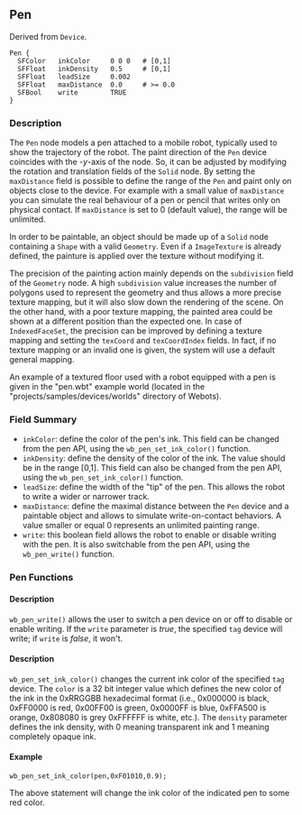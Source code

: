 ## Pen

Derived from `Device`.


```
Pen {
  SFColor   inkColor     0 0 0   # [0,1]
  SFFloat   inkDensity   0.5     # [0,1]
  SFFloat   leadSize     0.002
  SFFloat   maxDistance  0.0     # >= 0.0
  SFBool    write        TRUE
}
```

### Description

The `Pen` node models a pen attached to a mobile robot, typically used to show
the trajectory of the robot. The paint direction of the `Pen` device coincides
with the *-y*-axis of the node. So, it can be adjusted by modifying the rotation
and translation fields of the `Solid` node. By setting the `maxDistance` field
is possible to define the range of the `Pen` and paint only on objects close to
the device. For example with a small value of `maxDistance` you can simulate the
real behaviour of a pen or pencil that writes only on physical contact. If
`maxDistance` is set to 0 (default value), the range will be unlimited.

In order to be paintable, an object should be made up of a `Solid` node
containing a `Shape` with a valid `Geometry`. Even if a `ImageTexture` is
already defined, the painture is applied over the texture without modifying it.

The precision of the painting action mainly depends on the `subdivision` field
of the `Geometry` node. A high `subdivision` value increases the number of
polygons used to represent the geometry and thus allows a more precise texture
mapping, but it will also slow down the rendering of the scene. On the other
hand, with a poor texture mapping, the painted area could be shown at a
different position than the expected one. In case of `IndexedFaceSet`, the
precision can be improved by defining a texture mapping and setting the
`texCoord` and `texCoordIndex` fields. In fact, if no texture mapping or an
invalid one is given, the system will use a default general mapping.

An example of a textured floor used with a robot equipped with a pen is given in
the "pen.wbt" example world (located in the "projects/samples/devices/worlds"
directory of Webots).

### Field Summary

- `inkColor`: define the color of the pen's ink. This field can be changed from
the pen API, using the `wb_pen_set_ink_color()` function.
- `inkDensity`: define the density of the color of the ink. The value should be in
the range [0,1]. This field can also be changed from the pen API, using the
`wb_pen_set_ink_color()` function.
- `leadSize`: define the width of the "tip" of the pen. This allows the robot to
write a wider or narrower track.
- `maxDistance`: define the maximal distance between the `Pen` device and a
paintable object and allows to simulate write-on-contact behaviors. A value
smaller or equal 0 represents an unlimited painting range.
- `write`: this boolean field allows the robot to enable or disable writing with
the pen. It is also switchable from the pen API, using the `wb_pen_write()`
function.

### Pen Functions

#### Description

`wb_pen_write()` allows the user to switch a pen device on or off to disable or
enable writing. If the `write` parameter is *true*, the specified `tag` device
will write; if `write` is *false*, it won't.

#### Description

`wb_pen_set_ink_color()` changes the current ink color of the specified `tag`
device. The `color` is a 32 bit integer value which defines the new color of the
ink in the 0xRRGGBB hexadecimal format (i.e., 0x000000 is black, 0xFF0000 is
red, 0x00FF00 is green, 0x0000FF is blue, 0xFFA500 is orange, 0x808080 is grey
0xFFFFFF is white, etc.). The `density` parameter defines the ink density, with
0 meaning transparent ink and 1 meaning completely opaque ink.

#### Example


```
wb_pen_set_ink_color(pen,0xF01010,0.9);
```

The above statement will change the ink color of the indicated pen to some red
color.


